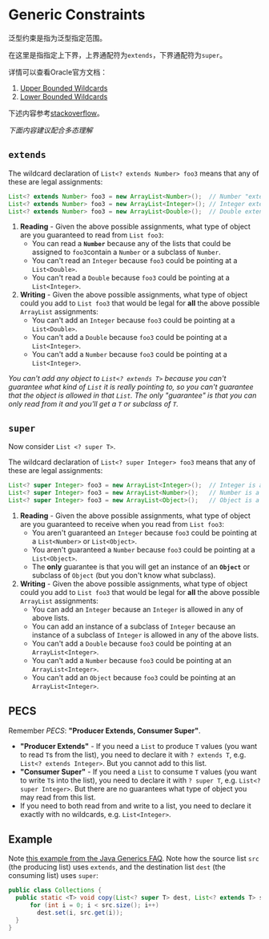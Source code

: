 # Generic Constraints

泛型约束是指为泛型指定范围。

在这里是指指定上下界，上界通配符为`extends`，下界通配符为`super`。

详情可以查看Oracle官方文档：

1. [Upper Bounded Wildcards](https://docs.oracle.com/javase/tutorial/java/generics/lowerBounded.html)
2. [Lower Bounded Wildcards](https://docs.oracle.com/javase/tutorial/java/generics/lowerBounded.html)

下述内容参考[stackoverflow](https://stackoverflow.com/questions/4343202/difference-between-super-t-and-extends-t-in-java)。

*下面内容建议配合多态理解*

## `extends`

The wildcard declaration of `List<? extends Number> foo3` means that any of these are legal assignments:

```java
List<? extends Number> foo3 = new ArrayList<Number>();  // Number "extends" Number (in this context)
List<? extends Number> foo3 = new ArrayList<Integer>(); // Integer extends Number
List<? extends Number> foo3 = new ArrayList<Double>();  // Double extends Number
```

1. **Reading** - Given the above possible assignments, what type of object are you guaranteed to read from `List foo3`:
   - You can read a **`Number`** because any of the lists that could be assigned to `foo3`contain a `Number` or a subclass of `Number`.
   - You can't read an `Integer` because `foo3` could be pointing at a `List<Double>`.
   - You can't read a `Double` because `foo3` could be pointing at a `List<Integer>`.
2. **Writing** - Given the above possible assignments, what type of object could you add to `List foo3` that would be legal for **all** the above possible `ArrayList` assignments:
   - You can't add an `Integer` because `foo3` could be pointing at a `List<Double>`.
   - You can't add a `Double` because `foo3` could be pointing at a `List<Integer>`.
   - You can't add a `Number` because `foo3` could be pointing at a `List<Integer>`.

*You can't add any object to `List<? extends T>` because you can't guarantee what kind of `List` it is really pointing to, so you can't guarantee that the object is allowed in that `List`. The only "guarantee" is that you can only read from it and you'll get a `T` or subclass of `T`.*

## `super`

Now consider `List <? super T>`.

The wildcard declaration of `List<? super Integer> foo3` means that any of these are legal assignments:

```java
List<? super Integer> foo3 = new ArrayList<Integer>();  // Integer is a "superclass" of Integer (in this context)
List<? super Integer> foo3 = new ArrayList<Number>();   // Number is a superclass of Integer
List<? super Integer> foo3 = new ArrayList<Object>();   // Object is a superclass of Integer
```

1. **Reading** - Given the above possible assignments, what type of object are you guaranteed to receive when you read from `List foo3`:
   - You aren't guaranteed an `Integer` because `foo3` could be pointing at a `List<Number>` or `List<Object>`.
   - You aren't guaranteed a `Number` because `foo3` could be pointing at a `List<Object>`.
   - The **only** guarantee is that you will get an instance of an **`Object`** or subclass of `Object` (but you don't know what subclass).
2. **Writing** - Given the above possible assignments, what type of object could you add to `List foo3` that would be legal for **all** the above possible `ArrayList` assignments:
   - You can add an `Integer` because an `Integer` is allowed in any of above lists.
   - You can add an instance of a subclass of `Integer` because an instance of a subclass of `Integer` is allowed in any of the above lists.
   - You can't add a `Double` because `foo3` could be pointing at an `ArrayList<Integer>`.
   - You can't add a `Number` because `foo3` could be pointing at an `ArrayList<Integer>`.
   - You can't add an `Object` because `foo3` could be pointing at an `ArrayList<Integer>`.

## PECS

Remember *PECS*: **"Producer Extends, Consumer Super"**.

- **"Producer Extends"** - If you need a `List` to produce `T` values (you want to read `T`s from the list), you need to declare it with `? extends T`, e.g. `List<? extends Integer>`. But you cannot add to this list.
- **"Consumer Super"** - If you need a `List` to consume `T` values (you want to write `T`s into the list), you need to declare it with `? super T`, e.g. `List<? super Integer>`. But there are no guarantees what type of object you may read from this list.
- If you need to both read from and write to a list, you need to declare it exactly with no wildcards, e.g. `List<Integer>`.

## Example

Note [this example from the Java Generics FAQ](http://www.angelikalanger.com/GenericsFAQ/FAQSections/TypeArguments.html#FAQ103). Note how the source list `src` (the producing list) uses `extends`, and the destination list `dest` (the consuming list) uses `super`:

```java
public class Collections { 
  public static <T> void copy(List<? super T> dest, List<? extends T> src) {
      for (int i = 0; i < src.size(); i++) 
        dest.set(i, src.get(i)); 
  } 
}
```